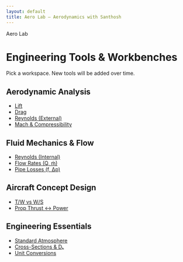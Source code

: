 ```yaml
---
layout: default
title: Aero Lab — Aerodynamics with Santhosh
---
```


<div class="card">
  <div class="pill">Aero Lab</div>
  <h1>Engineering Tools & Workbenches</h1>
  <p>Pick a workspace. New tools will be added over time.</p>
</div>

<div class="card" style="margin-top:1rem">
  <h2>Aerodynamic Analysis</h2>
  <ul class="compact">
    <li><a href="{{ '/tools/aerodynamics/lift' | relative_url }}">Lift</a></li>
    <li><a href="{{ '/tools/aerodynamics/drag' | relative_url }}">Drag</a></li>
    <li><a href="{{ '/tools/aerodynamics/reynolds-external' | relative_url }}">Reynolds (External)</a></li>
    <li><a href="{{ '/tools/aerodynamics/mach-compressibility' | relative_url }}">Mach & Compressibility</a></li>
  </ul>
</div>

<div class="card" style="margin-top:1rem">
  <h2>Fluid Mechanics & Flow</h2>
  <ul class="compact">
    <li><a href="{{ '/tools/fluids/reynolds-internal' | relative_url }}">Reynolds (Internal)</a></li>
    <li><a href="{{ '/tools/fluids/flow-rate' | relative_url }}">Flow Rates (Q, ṁ)</a></li>
    <li><a href="{{ '/tools/fluids/pipe-losses' | relative_url }}">Pipe Losses (f, Δp)</a></li>
  </ul>
</div>

<div class="card" style="margin-top:1rem">
  <h2>Aircraft Concept Design</h2>
  <ul class="compact">
    <li><a href="{{ '/tools/sizing-performance/tw-ws' | relative_url }}">T/W vs W/S</a></li>
    <li><a href="{{ '/tools/propulsion/prop-thrust-power' | relative_url }}">Prop Thrust ↔ Power</a></li>
  </ul>
</div>

<div class="card" style="margin-top:1rem">
  <h2>Engineering Essentials</h2>
  <ul class="compact">
    <li><a href="{{ '/tools/atmosphere/isa' | relative_url }}">Standard Atmosphere</a></li>
    <li><a href="{{ '/tools/geometry/sections' | relative_url }}">Cross-Sections & Dₕ</a></li>
    <li><a href="{{ '/tools/geometry/units' | relative_url }}">Unit Conversions</a></li>
  </ul>
</div>
